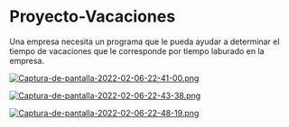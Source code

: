 # Proyecto-Vacaciones
Una empresa necesita un programa que le pueda ayudar a determinar el tiempo de vacaciones que le corresponde por tiempo laburado en la empresa.


[![Captura-de-pantalla-2022-02-06-22-41-00.png](https://i.postimg.cc/RZ0SpM96/Captura-de-pantalla-2022-02-06-22-41-00.png)](https://postimg.cc/KRdhRh1x)


[![Captura-de-pantalla-2022-02-06-22-43-38.png](https://i.postimg.cc/G3MSJrMS/Captura-de-pantalla-2022-02-06-22-43-38.png)](https://postimg.cc/pyFZPNMD)


[![Captura-de-pantalla-2022-02-06-22-48-19.png](https://i.postimg.cc/tgtB1HZk/Captura-de-pantalla-2022-02-06-22-48-19.png)](https://postimg.cc/Ty1VSFc5)
